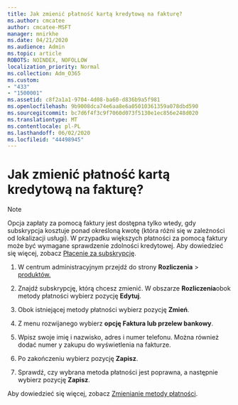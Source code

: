 ```yaml
---
title: Jak zmienić płatność kartą kredytową na fakturę?
ms.author: cmcatee
author: cmcatee-MSFT
manager: mnirkhe
ms.date: 04/21/2020
ms.audience: Admin
ms.topic: article
ROBOTS: NOINDEX, NOFOLLOW
localization_priority: Normal
ms.collection: Adm_O365
ms.custom:
- "433"
- "1500001"
ms.assetid: c8f2a1a1-9704-4d08-ba60-d836b9a5f981
ms.openlocfilehash: 9b9008dca74e6aa8e6a05010361359a078dbd590
ms.sourcegitcommit: bc7d6f4f3c9f7060d073f5130e1ec856e248d020
ms.translationtype: MT
ms.contentlocale: pl-PL
ms.lasthandoff: 06/02/2020
ms.locfileid: "44498945"
---
```

# <a name="how-do-i-change-from-credit-card-payments-to-invoice"></a>Jak zmienić płatność kartą kredytową na fakturę?

> [!NOTE]
> Opcja zapłaty za pomocą faktury jest dostępna tylko wtedy, gdy subskrypcja kosztuje ponad określoną kwotę (która różni się w zależności od lokalizacji usługi). W przypadku większych płatności za pomocą faktury może być wymagane sprawdzenie zdolności kredytowej. Aby dowiedzieć się więcej, zobacz [Płacenie za subskrypcję](https://docs.microsoft.com/microsoft-365/commerce/billing-and-payments/pay-for-your-subscription).

1. W centrum administracyjnym przejdź do strony **Rozliczenia**  >  [produktów.](https://go.microsoft.com/fwlink/p/?linkid=842054)

2. Znajdź subskrypcję, którą chcesz zmienić. W obszarze **Rozliczenia**obok metody płatności wybierz pozycję **Edytuj**.

3. Obok istniejącej metody płatności wybierz pozycję **Zmień**.

4. Z menu rozwijanego wybierz **opcję Faktura lub przelew bankowy**.

5. Wpisz swoje imię i nazwisko, adres i numer telefonu. Można również dodać numer y zakupu do wyświetlenia na fakturze.

6. Po zakończeniu wybierz pozycję **Zapisz**.

7. Sprawdź, czy wybrana metoda płatności jest poprawna, a następnie wybierz pozycję **Zapisz**.

Aby dowiedzieć się więcej, zobacz [Zmienianie metody płatności](https://docs.microsoft.com/microsoft-365/commerce/billing-and-payments/change-payment-method).